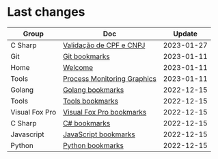 # Last changes

| Group | Doc | Update |
|-------|-----|--------|
| C Sharp | [Validação de CPF e CNPJ](kb/c_sharp/validacao_cpf_cnpj) | 2023-01-27 |
| Git | [Git bookmarks](kb/git/_bookmarks) | 2023-01-11 |
| Home | [Welcome](kb/index) | 2023-01-11 |
| Tools | [Process Monitoring Graphics](kb/tools/process_monitoring) | 2023-01-11 |
| Golang | [Golang bookmarks](kb/golang/_bookmarks) | 2022-12-15 |
| Tools | [Tools bookmarks](kb/tools/_bookmarks) | 2022-12-15 |
| Visual Fox Pro | [Visual Fox Pro bookmarks](kb/visual_fox_pro/_bookmarks) | 2022-12-15 |
| C Sharp | [C# bookmarks](kb/c_sharp/_bookmarks) | 2022-12-15 |
| Javascript | [JavaScript bookmarks](kb/javascript/_bookmarks) | 2022-12-15 |
| Python | [Python bookmarks](kb/python/_bookmarks) | 2022-12-15 |
